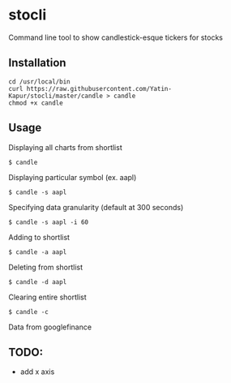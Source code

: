 # stocli
Command line tool to show candlestick-esque tickers for stocks

## Installation
```
cd /usr/local/bin
curl https://raw.githubusercontent.com/Yatin-Kapur/stocli/master/candle > candle
chmod +x candle
```

## Usage

Displaying all charts from shortlist
```
$ candle
```

Displaying particular symbol (ex. aapl)
```
$ candle -s aapl
```

Specifying data granularity (default at 300 seconds)
```
$ candle -s aapl -i 60
```

Adding to shortlist
```
$ candle -a aapl
```

Deleting from shortlist
```
$ candle -d aapl
```

Clearing entire shortlist
```
$ candle -c
```

Data from googlefinance

## TODO:
* add x axis
